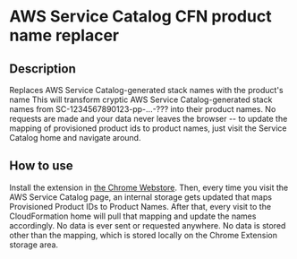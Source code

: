 # AWS Service Catalog CFN product name replacer
## Description
Replaces AWS Service Catalog-generated stack names with the product's name
This will transform cryptic AWS Service Catalog-generated stack names from SC-1234567890123-pp-...-??? into their product names. No requests are made and your data never leaves the browser -- to update the mapping of provisioned product ids to product names, just visit the Service Catalog home and navigate around.

## How to use
Install the extension in [the Chrome Webstore](https://chrome.google.com/webstore/detail/aws-service-catalog-cfn-p/jnoogdmmkpgjefnnjfoljmigophanlmc). Then, every time you visit the AWS Service Catalog page, an internal storage gets updated that maps Provisioned Product IDs to Product Names. After that, every visit to the CloudFormation home will pull that mapping and update the names accordingly. No data is ever sent or requested anywhere. No data is stored other than the mapping, which is stored locally on the Chrome Extension storage area.
